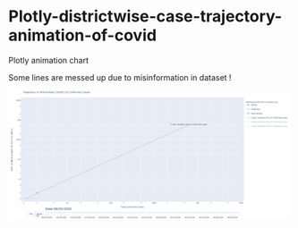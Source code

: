 # Plotly-districtwise-case-trajectory-animation-of-covid
Plotly animation chart

Some lines are messed up due to misinformation in dataset ! 

![Alt text](gif/Animation.gif)
